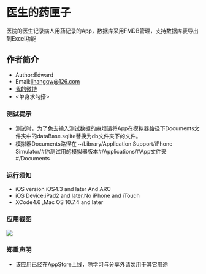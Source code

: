 医生的药匣子
===================================================================

医院的医生记录病人用药记录的App，数据库采用FMDB管理，支持数据库表导出到Excel功能

作者简介
--------------------------------------------------------------------
* Author:Edward  
* Email:lihangqw@126.com <br />
* [我的微博](http://weibo.com/u/2715944641?wvr=5&)<br />
* <单身求勾搭>

###	测试提示
* 测试时，为了免去输入测试数据的麻烦请将App在模拟器路径下Documents文件夹中的dataBase.sqlite替换为db文件夹下的文件。<br />
* 模拟器Documents路径在 ~/Library/Application Support/iPhone Simulator/#你测试用的模拟器版本#/Applications/#App文件夹#/Documents

### 运行须知
* iOS version iOS4.3 and later And ARC <br />
* iOS Device:iPad2 and later,No iPhone and iTouch
* XCode4.6 ,Mac OS 10.7.4 and later

### 应用截图
![ ](https://github.com/edwardean/Med/blob/master/Med/jieping.png?raw=true)


### 郑重声明
* 该应用已经在AppStore上线，除学习与分享外请勿用于其它用途
